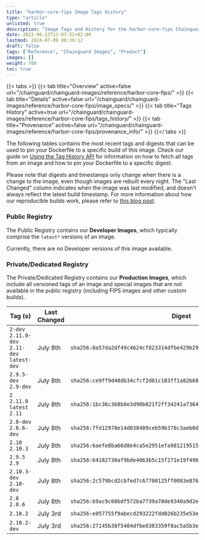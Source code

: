 ```yaml
---
title: "harbor-core-fips Image Tags History"
type: "article"
unlisted: true
description: "Image Tags and History for the harbor-core-fips Chainguard Image"
date: 2023-06-22T11:07:52+02:00
lastmod: 2024-07-09 00:39:12
draft: false
tags: ["Reference", "Chainguard Images", "Product"]
images: []
weight: 700
toc: true
---
```


{{< tabs >}}
{{< tab title="Overview" active=false url="/chainguard/chainguard-images/reference/harbor-core-fips/" >}}
{{< tab title="Details" active=false url="/chainguard/chainguard-images/reference/harbor-core-fips/image_specs/" >}}
{{< tab title="Tags History" active=true url="/chainguard/chainguard-images/reference/harbor-core-fips/tags_history/" >}}
{{< tab title="Provenance" active=false url="/chainguard/chainguard-images/reference/harbor-core-fips/provenance_info/" >}}
{{</ tabs >}}

The following tables contains the most recent tags and digests that can be used to pin your Dockerfile to a specific build of this image. Check our guide on [Using the Tag History API](/chainguard/chainguard-images/using-the-tag-history-api/) for information on how to fetch all tags from an image and how to pin your Dockerfile to a specific digest.

Please note that digests and timestamps only change when there is a change to the image, even though images are rebuilt every night. The "Last Changed" column indicates when the image was last modified, and doesn't always reflect the latest build timestamp. For more information about how our reproducible builds work, please refer to [this blog post](https://www.chainguard.dev/unchained/reproducing-chainguards-reproducible-image-builds).

### Public Registry
The Public Registry contains our **Developer Images**, which typically comprise the `latest*` versions of an image.

Currently, there are no Developer versions of this image available.

### Private/Dedicated Registry
The Private/Dedicated Registry contains our **Production Images**, which include all versioned tags of an image and special images that are not available in the public registry (including FIPS images and other custom builds).

| Tag (s)                                       | Last Changed | Digest                                                                    |
|-----------------------------------------------|--------------|---------------------------------------------------------------------------|
|  `2-dev` `2.11.0-dev` `2.11-dev` `latest-dev` | July 8th     | `sha256:8a57da2df49c4624cf823314dfbe429b29e2d5414e84992e59b7c8836976591f` |
|  `2.9.5-dev` `2.9-dev`                        | July 8th     | `sha256:ce9ff9d48db34cfcf2d01c183ff1a82b6861be56c20e94ca4a754e98efc0b15d` |
|  `2` `2.11.0` `latest` `2.11`                 | July 8th     | `sha256:1bc36c368b8e3d90b821f2ff34241a7364133a47a6aaad9a4ce4b9d7f97ca97c` |
|  `2.8-dev` `2.8.6-dev`                        | July 8th     | `sha256:7fd12978e14d038409ceb59b378c3aeb0db7ebf2419f1bdf17bf03788b5911b8` |
|  `2.10` `2.10.3`                              | July 8th     | `sha256:6aefe8ba66d8e4ca5e2951efa9812195151d86837a5d5acfa0a06cfabf4033e3` |
|  `2.9.5` `2.9`                                | July 8th     | `sha256:64182730af9bde4063b5c15f271e19f496b85c34bd6efa3edf15110165e20d7a` |
|  `2.10.3-dev` `2.10-dev`                      | July 8th     | `sha256:2c579bcd2cbfed7c67700125ff0083e87608bd21b0b40d80ea6ab3998e29cf8f` |
|  `2.8` `2.8.6`                                | July 8th     | `sha256:b9ac9c60bdf572ba7739a70de9340a9d2e5d983f035662f06a22035d97d08261` |
|  `2.10.2`                                     | July 3rd     | `sha256:e057755f9abecd293222fdd026b235e53ecdf8b3d6368c611cef3203342adce4` |
|  `2.10.2-dev`                                 | July 3rd     | `sha256:27145b38f5484dfbe8383359f8ac5a5b3efe4be05657c4a6a8df12c791692cd8` |

